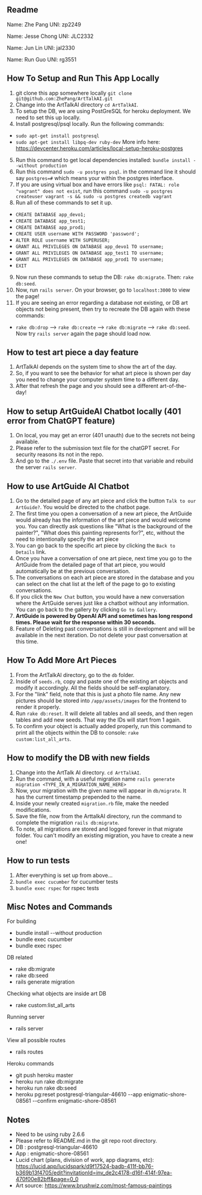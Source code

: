 ## Readme
Name: Zhe Pang
UNI: zp2249  

Name: Jesse Chong
UNI: JLC2332  

Name: Jun Lin
UNI: jal2330  

Name: Run Guo
UNI: rg3551  

## How To Setup and Run This App Locally
1. git clone this app somewhere locally `git clone git@github.com:ZhePang/ArtTalkAI.git`
2. Change into the ArtTalkAI directory `cd ArtTalkAI`.
3. To setup the DB, we are using PostGreSQL for heroku deployment. We need to set this up locally.
4. Install postgresql/psql locally. Run the following commands:
  - `sudo apt-get install postgresql`
  - `sudo apt-get install libpq-dev ruby-dev`
  More info here: https://devcenter.heroku.com/articles/local-setup-heroku-postgres
5. Run this command to get local dependencies installed: `bundle install --without production`
6. Run this command `sudo -u postgres psql`. in the command line it should say `postgres=#` which means your within the postgres interface.
7. If you are using virtual box and have errors like `psql: FATAL: role "vagrant" does not exist`, run this command `sudo -u postgres createuser vagrant -s && sudo -u postgres createdb vagrant`
8. Run all of these commands to set it up.
  - `CREATE DATABASE app_devo1;`
  - `CREATE DATABASE app_test1;`
  - `CREATE DATABASE app_prod1;`
  - `CREATE USER username WITH PASSWORD 'password';`
  - `ALTER ROLE username WITH SUPERUSER;`
  - `GRANT ALL PRIVILEGES ON DATABASE app_devo1 TO username;`
  - `GRANT ALL PRIVILEGES ON DATABASE app_test1 TO username;`
  - `GRANT ALL PRIVILEGES ON DATABASE app_prod1 TO username;`
  - `EXIT`
9. Now run these commands to setup the DB: `rake db:migrate`. Then: `rake db:seed`.
10. Now, run `rails server`. On your browser, go to `localhost:3000` to view the page!
11. If you are seeing an error regarding a database not existing, or DB art objects not being present, then try to recreate the DB again with these commands:
  - `rake db:drop` --> `rake db:create` --> `rake db:migrate` --> `rake db:seed`. Now try `rails server` again the page should load now.

## How to test art piece a day feature
1. ArtTalkAI depends on the system time to show the art of the day.
2. So, if you want to see the behavior for what art piece is shown per day you need to change your computer system time to a different day.
3. After that refresh the page and you should see a different art-of-the-day!

## How to setup ArtGuideAI Chatbot locally (401 error from ChatGPT feature)
1. On local, you may get an error (401 unauth) due to the secrets not being available.
2. Please refer to the submission text file for the chatGPT secret. For security reasons its not in the repo.
3. And go to the `./.env` file. Paste that secret into that variable and rebuild the server `rails server`.

## How to use ArtGuide AI Chatbot
1. Go to the detailed page of any art piece and click the button `Talk to our ArtGuide?`. You would be directed to the chatbot page.
2. The first time you open a conversation of a new art piece, the ArtGuide would already has the information of the art piece and would welcome you. You can directly ask questions like "What is the background of the painter?", "What does this painting represents for?", etc, without the need to intentionally specify the art piece
3. You can go back to the specific art piece by clicking the `Back to Details` link.
4. Once you have a conversation of one art piece, next time you go to the ArtGuide from the detailed page of that art piece, you would automatically be at the previous conversation.
5. The conversations on each art piece are stored in the database and you can select on the chat list at the left of the page to go to existing conversations.
6. If you click the `New Chat` button, you would have a new conversation where the ArtGuide serves just like a chatbot without any information. You can go back to the gallery by clicking `Go to Gallery`.
7. **ArtGuide is powered by OpenAI API and sometimes has long respond times. Please wait for the response within 30 seconds.**
8. Feature of Deleting past conversations is still in development and will be available in the next iteration. Do not delete your past conversation at this time. 

## How To Add More Art Pieces
1. From the ArtTalkAI directory, go to the `db` folder.
2. Inside of `seeds.rb`, copy and paste one of the existing art objects and modify it accordingly. All the fields should be self-explanatory.
3. For the "link" field, note that this is just a photo file name. Any new pictures should be stored into `/app/assets/images` for the frontend to render it properly.
4. Run `rake db:reset`. It will delete all tables and all seeds, and then regen tables and add new seeds. That way the IDs will start from 1 again.
5. To confirm your object is actually added properly, run this command to print all the objects within the DB to console: `rake custom:list_all_arts`.

## How to modify the DB with new fields
1. Change into the ArtTalk AI directory. `cd ArtTalkAI`.
2. Run the command, with a useful migration name `rails generate migration <TYPE_IN_A_MIGRATION_NAME_HERE>`
3. Now, your migration with the given name will appear in `db/migrate`. It has the current timestamp prepended to the name.
4. Inside your newly created `migration.rb` file, make the needed modifications.
5. Save the file, now from the ArttalkAI directory, run the command to complete the migration `rails db:migrate`.
6. To note, all migrations are stored and logged forever in that migrate folder. You can't modify an existing migration, you have to create a new one!

## How to run tests
1. After everything is set up from above...
2. `bundle exec cucumber` for cucumber tests
3. `bundle exec rspec` for rspec tests

## Misc Notes and Commands
For building  
- bundle install --without production  
- bundle exec cucumber  
- bundle exec rspec

DB related  
- rake db:migrate
- rake db:seed
- rails generate migration

Checking what objects are inside art DB
- rake custom:list_all_arts

Running server  
- rails server

View all possible routes
- rails routes

Heroku commands
- git push heroku master
- heroku run rake db:migrate
- heroku run rake db:seed
- heroku pg:reset postgresql-triangular-46610 --app enigmatic-shore-08561 --confirm enigmatic-shore-08561

## Notes
- Need to be using ruby 2.6.6  
- Please refer to README.md in the git repo root directory.  
- DB : postgresql-triangular-46610
- App : enigmatic-shore-08561
- Lucid chart (plans, division of work, app diagrams, etc): https://lucid.app/lucidspark/d9f17524-badb-411f-bb76-b369b13f4705/edit?invitationId=inv_de2c4178-d16f-414f-97ea-470f00e82bff&page=0_0
- Art source: https://www.brushwiz.com/most-famous-paintings


